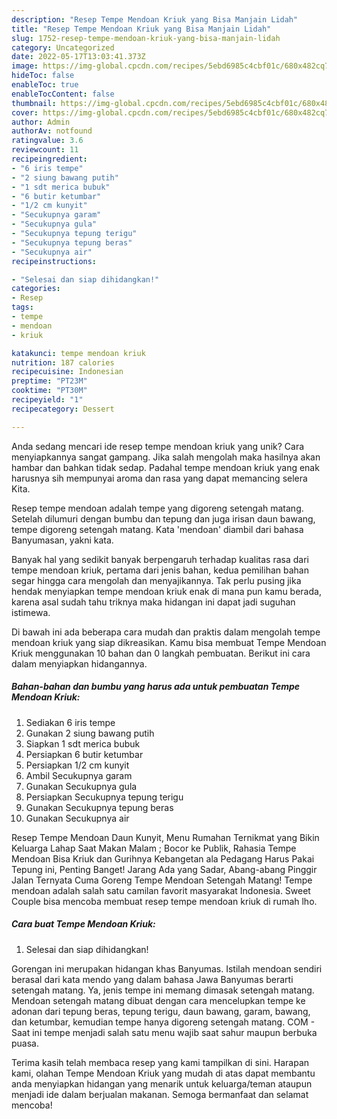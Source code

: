 ```yaml
---
description: "Resep Tempe Mendoan Kriuk yang Bisa Manjain Lidah"
title: "Resep Tempe Mendoan Kriuk yang Bisa Manjain Lidah"
slug: 1752-resep-tempe-mendoan-kriuk-yang-bisa-manjain-lidah
category: Uncategorized
date: 2022-05-17T13:03:41.373Z
image: https://img-global.cpcdn.com/recipes/5ebd6985c4cbf01c/680x482cq70/tempe-mendoan-kriuk-foto-resep-utama.jpg
hideToc: false
enableToc: true
enableTocContent: false
thumbnail: https://img-global.cpcdn.com/recipes/5ebd6985c4cbf01c/680x482cq70/tempe-mendoan-kriuk-foto-resep-utama.jpg
cover: https://img-global.cpcdn.com/recipes/5ebd6985c4cbf01c/680x482cq70/tempe-mendoan-kriuk-foto-resep-utama.jpg
author: Admin
authorAv: notfound
ratingvalue: 3.6
reviewcount: 11
recipeingredient:
- "6 iris tempe"
- "2 siung bawang putih"
- "1 sdt merica bubuk"
- "6 butir ketumbar"
- "1/2 cm kunyit"
- "Secukupnya garam"
- "Secukupnya gula"
- "Secukupnya tepung terigu"
- "Secukupnya tepung beras"
- "Secukupnya air"
recipeinstructions:

- "Selesai dan siap dihidangkan!"
categories:
- Resep
tags:
- tempe
- mendoan
- kriuk

katakunci: tempe mendoan kriuk 
nutrition: 187 calories
recipecuisine: Indonesian
preptime: "PT23M"
cooktime: "PT30M"
recipeyield: "1"
recipecategory: Dessert

---
```





Anda sedang mencari ide resep tempe mendoan kriuk yang unik? Cara menyiapkannya sangat gampang. Jika salah mengolah maka hasilnya akan hambar dan bahkan tidak sedap. Padahal tempe mendoan kriuk yang enak harusnya sih mempunyai aroma dan rasa yang dapat memancing selera Kita.





Resep tempe mendoan adalah tempe yang digoreng setengah matang. Setelah dilumuri dengan bumbu dan tepung dan juga irisan daun bawang, tempe digoreng setengah matang. Kata &#39;mendoan&#39; diambil dari bahasa Banyumasan, yakni kata.

Banyak hal yang sedikit banyak berpengaruh terhadap kualitas rasa dari tempe mendoan kriuk, pertama dari jenis bahan, kedua pemilihan bahan segar hingga cara mengolah dan menyajikannya. Tak perlu pusing jika hendak menyiapkan tempe mendoan kriuk enak di mana pun kamu berada, karena asal sudah tahu triknya maka hidangan ini dapat jadi suguhan istimewa.






Di bawah ini ada beberapa cara mudah dan praktis dalam mengolah tempe mendoan kriuk yang siap dikreasikan. Kamu bisa membuat Tempe Mendoan Kriuk menggunakan 10 bahan dan 0 langkah pembuatan. Berikut ini cara dalam menyiapkan hidangannya.

<!--inarticleads1-->

##### Bahan-bahan dan bumbu yang harus ada untuk pembuatan Tempe Mendoan Kriuk:

1. Sediakan 6 iris tempe
1. Gunakan 2 siung bawang putih
1. Siapkan 1 sdt merica bubuk
1. Persiapkan 6 butir ketumbar
1. Persiapkan 1/2 cm kunyit
1. Ambil Secukupnya garam
1. Gunakan Secukupnya gula
1. Persiapkan Secukupnya tepung terigu
1. Gunakan Secukupnya tepung beras
1. Gunakan Secukupnya air


Resep Tempe Mendoan Daun Kunyit, Menu Rumahan Ternikmat yang Bikin Keluarga Lahap Saat Makan Malam ; Bocor ke Publik, Rahasia Tempe Mendoan Bisa Kriuk dan Gurihnya Kebangetan ala Pedagang Harus Pakai Tepung ini, Penting Banget! Jarang Ada yang Sadar, Abang-abang Pinggir Jalan Ternyata Cuma Goreng Tempe Mendoan Setengah Matang! Tempe mendoan adalah salah satu camilan favorit masyarakat Indonesia. Sweet Couple bisa mencoba membuat resep tempe mendoan kriuk di rumah lho. 

<!--inarticleads2-->

##### Cara buat Tempe Mendoan Kriuk:


1. Selesai dan siap dihidangkan!

Gorengan ini merupakan hidangan khas Banyumas. Istilah mendoan sendiri berasal dari kata mendo yang dalam bahasa Jawa Banyumas berarti setengah matang. Ya, jenis tempe ini memang dimasak setengah matang. Mendoan setengah matang dibuat dengan cara mencelupkan tempe ke adonan dari tepung beras, tepung terigu, daun bawang, garam, bawang, dan ketumbar, kemudian tempe hanya digoreng setengah matang. COM - Saat ini tempe menjadi salah satu menu wajib saat sahur maupun berbuka puasa. 

Terima kasih telah membaca resep yang kami tampilkan di sini. Harapan kami, olahan Tempe Mendoan Kriuk yang mudah di atas dapat membantu anda menyiapkan hidangan yang menarik untuk keluarga/teman ataupun menjadi ide dalam berjualan makanan. Semoga bermanfaat dan selamat mencoba!
